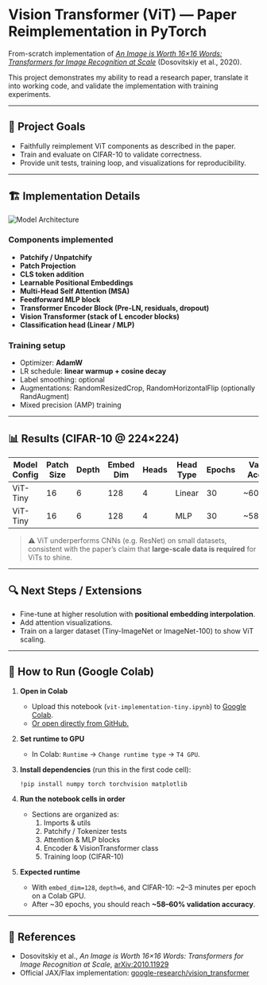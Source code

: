 # Vision Transformer (ViT) — Paper Reimplementation in PyTorch

From-scratch implementation of *[An Image is Worth 16×16 Words: Transformers for Image Recognition at Scale](https://arxiv.org/pdf/2010.11929)* (Dosovitskiy et al., 2020).

This project demonstrates my ability to read a research paper, translate it into working code, and validate the implementation with training experiments.

---

## 📌 Project Goals

* Faithfully reimplement ViT components as described in the paper.
* Train and evaluate on CIFAR-10 to validate correctness.
* Provide unit tests, training loop, and visualizations for reproducibility.

---

## 🏗️ Implementation Details

![Model Architecture](https://encrypted-tbn0.gstatic.com/images?q=tbn:ANd9GcS44MHuNZGGJ7qsCL5OBKd-DvT1XspFjRlbRA&s)

### Components implemented

* **Patchify / Unpatchify**
* **Patch Projection**
* **CLS token addition**
* **Learnable Positional Embeddings**
* **Multi-Head Self Attention (MSA)**
* **Feedforward MLP block**
* **Transformer Encoder Block (Pre-LN, residuals, dropout)**
* **Vision Transformer (stack of L encoder blocks)**
* **Classification head (Linear / MLP)**

### Training setup

* Optimizer: **AdamW**
* LR schedule: **linear warmup + cosine decay**
* Label smoothing: optional
* Augmentations: RandomResizedCrop, RandomHorizontalFlip (optionally RandAugment)
* Mixed precision (AMP) training

---

## 📊 Results (CIFAR-10 @ 224×224)

| Model Config | Patch Size | Depth | Embed Dim | Heads | Head Type | Epochs | Val Acc |
| ------------ | ---------- | ----- | --------- | ----- | --------- | ------ | ------- |
| ViT-Tiny     | 16         | 6     | 128       | 4     | Linear    | 30     | \~60%   |
| ViT-Tiny     | 16         | 6     | 128       | 4     | MLP       | 30     | \~58%   |

> ⚠️ ViT underperforms CNNs (e.g. ResNet) on small datasets, consistent with the paper’s claim that **large-scale data is required** for ViTs to shine.

---

## 🔍 Next Steps / Extensions

* Fine-tune at higher resolution with **positional embedding interpolation**.
* Add attention visualizations.
* Train on a larger dataset (Tiny-ImageNet or ImageNet-100) to show ViT scaling.

---

## 🚀 How to Run (Google Colab)

1. **Open in Colab**

   * Upload this notebook (`vit-implementation-tiny.ipynb`) to [Google Colab](https://colab.research.google.com/).
   * [Or open directly from GitHub.](https://colab.research.google.com/github/Matan-Vinkler/vit-paper-implementation/blob/main/vit_implementation_tiny.ipynb)

2. **Set runtime to GPU**

   * In Colab: `Runtime` → `Change runtime type` → `T4 GPU`.

3. **Install dependencies** (run this in the first code cell):

   ```bash
   !pip install numpy torch torchvision matplotlib
   ```

4. **Run the notebook cells in order**

   * Sections are organized as:
     1. Imports & utils
     2. Patchify / Tokenizer tests
     3. Attention & MLP blocks
     4. Encoder & VisionTransformer class
     5. Training loop (CIFAR-10)

5. **Expected runtime**

   * With `embed_dim=128`, `depth=6`, and CIFAR-10: \~2–3 minutes per epoch on a Colab GPU.
   * After \~30 epochs, you should reach **\~58–60% validation accuracy**.

---

## 📖 References

* Dosovitskiy et al., *An Image is Worth 16×16 Words: Transformers for Image Recognition at Scale*, [arXiv:2010.11929](https://arxiv.org/abs/2010.11929)
* Official JAX/Flax implementation: [google-research/vision\_transformer](https://github.com/google-research/vision_transformer)

